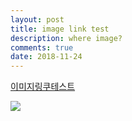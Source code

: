 ```yaml
---
layout: post
title: image link test
description: where image?
comments: true
date: 2018-11-24
---
```



[이미지링쿠테스트](https://share.icloud.com/photos/0R1DpFI_I90DedCA6NzO0UgqQ "대륙꺼")


<img src="https://share.icloud.com/photos/0R1DpFI\_I90DedCA6NzO0UgqQ">

